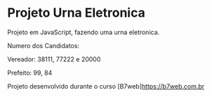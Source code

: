 # Projeto Urna Eletronica

Projeto em JavaScript, fazendo uma urna eletronica.

Numero dos Candidatos:

Vereador: 38111, 77222 e 20000

Prefeito: 99, 84

Projeto desenvolvido durante o curso [B7web]<https://b7web.com.br>